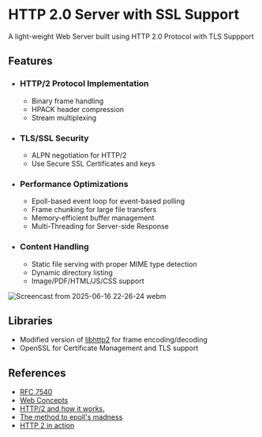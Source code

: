 # HTTP 2.0 Server with SSL Support
A light-weight Web Server built using HTTP 2.0 Protocol with TLS Suppport

## Features
- ### HTTP/2 Protocol Implementation
  - Binary frame handling
  - HPACK header compression
  - Stream multiplexing

- ### TLS/SSL Security
  - ALPN negotiation for HTTP/2
  - Use Secure SSL Certificates and keys

- ### Performance Optimizations
  - Epoll-based event loop for event-based polling
  - Frame chunking for large file transfers
  - Memory-efficient buffer management
  - Multi-Threading for Server-side Response

- ### Content Handling
  - Static file serving with proper MIME type detection
  - Dynamic directory listing
  - Image/PDF/HTML/JS/CSS support

![Screencast from 2025-06-16 22-26-24 webm](https://github.com/user-attachments/assets/04a0b186-d621-407f-8cb9-6ee3d857ab07)

## Libraries
- Modified version of [libhttp2](https://github.com/chronos-tachyon/libhttp2) for frame encoding/decoding
- OpenSSL for Certificate Management and TLS support

## References
- [RFC 7540](https://datatracker.ietf.org/doc/html/rfc7540)
- [Web Concepts](https://webconcepts.info/concepts/)
- [HTTP/2 and how it works.](https://cabulous.medium.com/http-2-and-how-it-works-9f645458e4b2)
- [The method to epoll's madness](https://copyconstruct.medium.com/the-method-to-epolls-madness-d9d2d6378642)
- [HTTP 2 in action](https://dl.ebooksworld.ir/motoman/Manning.HTTP2.in.Action.www.EBooksWorld.ir.pdf)
